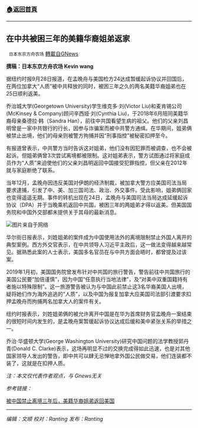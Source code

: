###  [:house:返回首頁](https://github.com/ourhimalayas/txt)
---


## 在中共被困三年的美籍华裔姐弟返家
` 日本东京方舟农场` [轉載自GNews](https://gnews.org/zh-hans/1562448/)

**撰稿：日本东京方舟农场 Kevin wang**

据纽约时报9月28日报道，在孟晚舟与美国检方24达成暂缓起诉协议并回国后，在两位加拿大“人质”被中共释放的同时，被困三年之久的两名美籍华裔姐弟也在25日顺利返美。

乔治城大学(Georgetown University)学生维克多·刘(Victor Liu)和麦肯锡公司(McKinsey & Company)顾问辛西娅·刘(Cynthia Liu)，于2018年6月陪同美籍华裔母亲桑德拉·韩（Sandra Han），前往中共国看望生病的祖父。他们的父亲刘昌明曾是一家中共银行的行长，因参与诈骗案而被中共警方通缉。在华期间，姐弟俩被禁止出境，他们的母亲则被警方拘捕并因“刑事指控”被秘密扣押至今。

有报道曾表示，中共警方当时告诉这对姐弟，他们没有因犯罪而被调查，也不会被起诉。但姐弟俩曾3次尝试离境都被限制。这对姐弟表示，警方试图通过将家庭成员作为“人质”来迫使他们的父亲刘昌明返回中国接受犯罪指控，但父亲在2012年就与家庭断绝了联系。

当年12月，孟晚舟因违反美国对伊朗的经济制裁，被加拿大警方应美国司法当局要求逮捕，引发了中、美、加三国司法、政治、外交事件。受此影响，姐弟俩回家也变得遥遥无期。事件的转机出现在24日，孟晚舟与美国司法当局达成延缓起诉协议（DPA）并于当晚乘机返回中共国，被困三年的两姐弟才得以返美。但美国国务院和中国外交部都未提供关于其母的最新消息。

![](https://assets.gnews.org/wp-content/uploads/2021/09/27dc-china-siblings-master1050.jpg)图片来自于网络

华尔街日报表示，刘姓姐弟的案件成为中国使用法外的离境限制禁止外国人离开的典型案例。西方外交官表示，在中共领导人习近平主政后，这一做法变得越来越常见。据熟悉此案的人士表示，美国多名官员在与中共方面会晤时，都曾提及过该案。

2019年1月初，美国国务院曾发布针对中共国的旅行警告，警告前往中共国旅行的美国公民要“加倍谨慎”，因为中国“任意执行当地法律”，及“对美中双重国籍持有者施以特殊限制”。这一旅游警告被认为与中国此前禁止这3名华裔美国人出境，疑将她们作为海外追逃的“人质”，以及中国为报复加拿大应美国司法部引渡要求扣押孟晚舟而拘捕两名加拿大人的案件有关。

纽约时报表示，刘姓姐弟俩的被允许离开中国是在华为首席财务官孟晚舟一案结束的很短时间内发生的，是孟晚舟案暂缓起诉协议达成后缓和美中紧张关系的举措之一。

乔治·华盛顿大学(George Washington University)研究中国问题的法学教授郭丹青(Donald C. Clarke)表示，这场再明显不过的交换完成得如此迅速，也是对其他国家领导人发出的警告，即中共可以肆无忌惮地拿外国公民做交易，他们连装都不装了，这就是在扣押人质。

*注：本文仅代表作者观点，与 Gnews无关*

*参考链接：*

[被中国禁止离境三年后，美籍华裔姐弟返回美国](https://cn.nytimes.com/usa/20210928/china-americans-released/)

* * *

*编辑：文顺 校对：Ranting 发布：Ranting*

